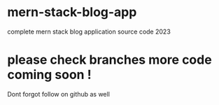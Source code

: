 # mern-stack-blog-app
complete mern stack blog application source code 2023

# please check branches more code coming soon !
Dont forgot follow on github as well 
